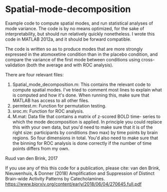 # Spatial-mode-decomposition
Example code to compute spatial modes, and run statistical analyses of mode variance. The code is by no means optimized, for the sake of interpretability, but should run relatively quickly nonetheless. I wrote this code in MATLAB 2012a, and it should be forward compatible. 

The code is written so as to produce modes that are more strongly expressed in the atomoxetine condition than in the placebo condition, and compare the variance of the first mode between conditions using cross-validation (both the average and with ROC analysis). 

There are four relevant files:
1) Spatial_mode_decomposition.m:
	This contains the relevant code to compute spatial modes. 
	I've tried to comment most lines to explain what is 	computed and how it's done. When running this, make sure 	that MATLAB has access to all other files.
2) permtest.m:
	Function for permutation testing.
3) sroc.m:
	Function for ROC analysis.
4) M.mat:
	Data file that contains a matrix of z-scored BOLD time-	series to which the mode decomposition is applied. In 	principle you could replace this with your own data, but 	you'd need to make sure that it is of the right size: 	participants by conditions (two max) by time points by 	brain regions. So four dimensions in total. You'd	also 	need to make sure that the binning for ROC analysis is 	done correctly if the number of time points differs from 	my own.   


Ruud van den Brink, 2017

If you use any of this this code for a publication, please cite: 
van den Brink, Nieuwenhuis, & Donner (2018) Amplification and Suppression of Distinct Brain-wide Activity Patterns by Catecholamines. https://www.biorxiv.org/content/early/2018/06/04/270645.full.pdf 

